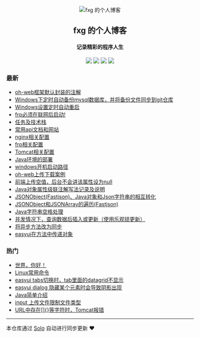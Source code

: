<p align="center"><img alt="fxg 的个人博客" src="https://static.b3log.org/images/brand/solo-32.png"></p><h2 align="center">
fxg 的个人博客
</h2>

<h4 align="center">记录精彩的程序人生</h4>
<p align="center"><a title="fxg 的个人博客" target="_blank" href="https://github.com/xingzhegu/solo-blog"><img src="https://img.shields.io/github/last-commit/xingzhegu/solo-blog.svg?style=flat-square&color=FF9900"></a>
<a title="GitHub repo size in bytes" target="_blank" href="https://github.com/xingzhegu/solo-blog"><img src="https://img.shields.io/github/repo-size/xingzhegu/solo-blog.svg?style=flat-square"></a>
<a title="Solo Version" target="_blank" href="https://github.com/b3log/solo/releases"><img src="https://img.shields.io/badge/solo-3.6.0-f1e05a.svg?style=flat-square&color=blueviolet"></a>
<a title="Hits" target="_blank" href="https://github.com/b3log/hits"><img src="https://hits.b3log.org/xingzhegu/solo-blog.svg"></a></p>

### 最新

* [oh-web框架默认封装的注解](http://fxg.life/articles/2019/05/13/1557729792232.html)
* [Windows下定时自动备份mysql数据库，并将备份文件同步到git仓库](http://fxg.life/articles/2019/05/12/1557672100279.html)
* [Windows设置定时自动重启](http://fxg.life/articles/2019/05/10/1557492734715.html)
* [frp必须在联网后启动!](http://fxg.life/articles/2019/05/10/1557489410937.html)
* [任务及技术栈](http://fxg.life/articles/2019/05/10/1557480975244.html)
* [常用api文档和网站](http://fxg.life/articles/2019/05/10/1557480012684.html)
* [nginx相关配置](http://fxg.life/articles/2019/05/10/1557478109057.html)
* [frp相关配置](http://fxg.life/articles/2019/05/10/1557475600263.html)
* [Tomcat相关配置](http://fxg.life/articles/2019/05/10/1557471363259.html)
* [Java环境的部署](http://fxg.life/articles/2019/05/09/1557394309382.html)
* [windows开机启动路径](http://fxg.life/articles/2019/05/09/1557393416345.html)
* [oh-web上传下载案例](http://fxg.life/articles/2019/05/09/1557392641054.html)
* [前端上传空值，后台不会讲该属性设为null](http://fxg.life/articles/2019/05/09/1557390064039.html)
* [Java对象属性级联注解写法记录及说明](http://fxg.life/articles/2019/05/09/1557389489261.html)
* [JSONObject(Fastjson)、Java对象和Json字符串的相互转化](http://fxg.life/articles/2019/05/08/1557310038795.html)
* [JSONObject和JSONArray的遍历(Fastjson)](http://fxg.life/articles/2019/05/08/1557308579799.html)
* [Java字符串空格处理](http://fxg.life/articles/2019/05/08/1557304768257.html)
* [并发情况下，查询数据后插入或更新（使用乐观锁更新）](http://fxg.life/articles/2019/05/08/1557292062979.html)
* [将异步方法改为同步](http://fxg.life/articles/2019/05/08/1557284089969.html)
* [easyui在方法中传递对象](http://fxg.life/articles/2019/05/08/1557283909447.html)

### 热门

* [世界，你好！](http://fxg.life/hello-solo)
* [Linux常用命令](http://fxg.life/articles/2019/05/07/1557220632644.html)
* [easyui tabs切换时，tab里面的datagrid不显示](http://fxg.life/articles/2019/05/08/1557282627948.html)
* [easyui dialog 隐藏某个元素时会导致阴影出现](http://fxg.life/articles/2019/05/08/1557283066897.html)
* [Java简单介绍](http://fxg.life/articles/2019/05/07/1557238217700.html)
* [input 上传文件限制文件类型](http://fxg.life/articles/2019/05/08/1557279509621.html)
* [URL中存在[]{}等字符时，Tomcat报错](http://fxg.life/articles/2019/05/08/1557282124795.html)



---

本仓库通过 [Solo](https://github.com/b3log/solo) 自动进行同步更新 ❤️ 